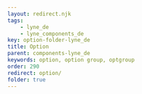 ```yaml
---
layout: redirect.njk
tags: 
    - lyne_de
    - lyne_components_de
key: option-folder-lyne_de
title: Option
parent: components-lyne_de
keywords: option, option group, optgroup
order: 290
redirect: option/
folder: true
---
```

